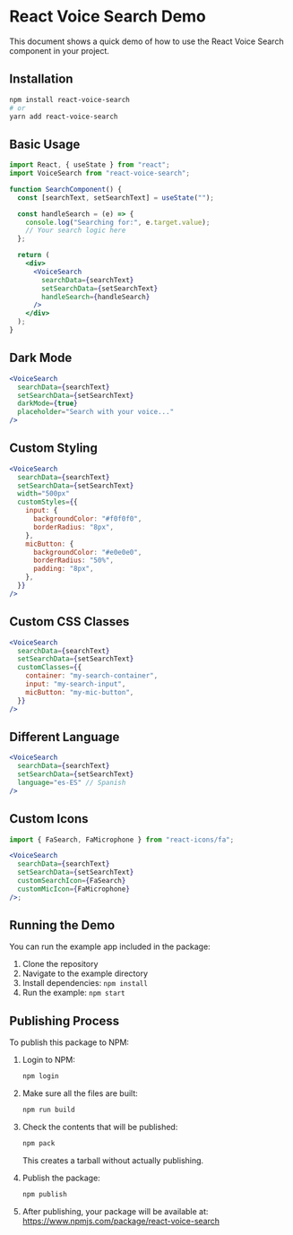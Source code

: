 # React Voice Search Demo

This document shows a quick demo of how to use the React Voice Search component in your project.

## Installation

```bash
npm install react-voice-search
# or
yarn add react-voice-search
```

## Basic Usage

```jsx
import React, { useState } from "react";
import VoiceSearch from "react-voice-search";

function SearchComponent() {
  const [searchText, setSearchText] = useState("");

  const handleSearch = (e) => {
    console.log("Searching for:", e.target.value);
    // Your search logic here
  };

  return (
    <div>
      <VoiceSearch
        searchData={searchText}
        setSearchData={setSearchText}
        handleSearch={handleSearch}
      />
    </div>
  );
}
```

## Dark Mode

```jsx
<VoiceSearch
  searchData={searchText}
  setSearchData={setSearchText}
  darkMode={true}
  placeholder="Search with your voice..."
/>
```

## Custom Styling

```jsx
<VoiceSearch
  searchData={searchText}
  setSearchData={setSearchText}
  width="500px"
  customStyles={{
    input: {
      backgroundColor: "#f0f0f0",
      borderRadius: "8px",
    },
    micButton: {
      backgroundColor: "#e0e0e0",
      borderRadius: "50%",
      padding: "8px",
    },
  }}
/>
```

## Custom CSS Classes

```jsx
<VoiceSearch
  searchData={searchText}
  setSearchData={setSearchText}
  customClasses={{
    container: "my-search-container",
    input: "my-search-input",
    micButton: "my-mic-button",
  }}
/>
```

## Different Language

```jsx
<VoiceSearch
  searchData={searchText}
  setSearchData={setSearchText}
  language="es-ES" // Spanish
/>
```

## Custom Icons

```jsx
import { FaSearch, FaMicrophone } from "react-icons/fa";

<VoiceSearch
  searchData={searchText}
  setSearchData={setSearchText}
  customSearchIcon={FaSearch}
  customMicIcon={FaMicrophone}
/>;
```

## Running the Demo

You can run the example app included in the package:

1. Clone the repository
2. Navigate to the example directory
3. Install dependencies: `npm install`
4. Run the example: `npm start`

## Publishing Process

To publish this package to NPM:

1. Login to NPM:

   ```bash
   npm login
   ```

2. Make sure all the files are built:

   ```bash
   npm run build
   ```

3. Check the contents that will be published:

   ```bash
   npm pack
   ```

   This creates a tarball without actually publishing.

4. Publish the package:

   ```bash
   npm publish
   ```

5. After publishing, your package will be available at:
   https://www.npmjs.com/package/react-voice-search
